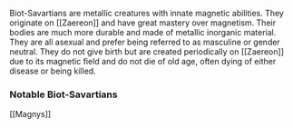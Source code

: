 Biot-Savartians are metallic creatures with innate magnetic abilities. They originate on [[Zaereon]] and have great mastery over magnetism. Their bodies are much more durable and made of metallic inorganic material. They are all asexual and prefer being referred to as masculine or gender neutral. They do not give birth but are created periodically on [[Zaereon]] due to its magnetic field and do not die of old age, often dying of either disease or being killed.

### Notable Biot-Savartians
[[Magnys]]